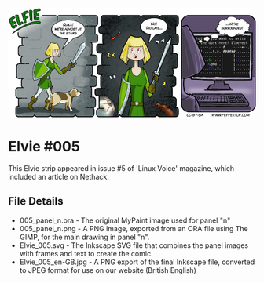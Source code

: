 ![Elvie comic strip #005](Elvie_005_en-GB.jpg)

Elvie #005
==========
This Elvie strip appeared in issue #5 of 'Linux Voice' magazine, which included an article on Nethack.


File Details
------------
* 005_panel_n.ora            - The original MyPaint image used for panel "n"
* 005_panel_n.png            - A PNG image, exported from an ORA file using The GIMP, for the main drawing in panel "n".
* Elvie_005.svg              - The Inkscape SVG file that combines the panel images with frames and text to create the comic.
* Elvie_005_en-GB.jpg        - A PNG export of the final Inkscape file, converted to JPEG format for use on our website (British English)


